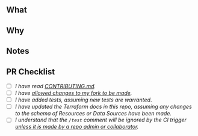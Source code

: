## What

## Why

## Notes
<!-- Add any notes here -->

## PR Checklist

* [ ] _I have read [CONTRIBUTING.md](https://github.com/codefresh-io/terraform-provider-codefresh/blob/master/README.md)._
* [ ] _I have [allowed changes to my fork to be made](https://docs.github.com/en/pull-requests/collaborating-with-pull-requests/working-with-forks/allowing-changes-to-a-pull-request-branch-created-from-a-fork)._
* [ ] _I have added tests, assuming new tests are warranted_.
* [ ] _I have updated the Terraform docs in this repo, assuming any changes to the schema of Resources or Data Sources have been made._
* [ ] _I understand that the `/test` comment will be ignored by the CI trigger [unless it is made by a repo admin or collaborator](https://codefresh.io/docs/docs/pipelines/triggers/git-triggers/#support-for-building-pull-requests-from-forks)._